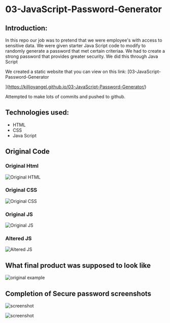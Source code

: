 # 03-JavaScript-Password-Generator

## Introduction:
In this repo our job was to pretend that we were employee's with access to sensitive data. We were given starter Java Script code to modify to randomly generate a password that met certain criteriaa. We had to create a strong password that provides greater security. We did this through Java Script

We created a static website that you can view on this link: [03-JavaScript-Password-Generator

](https://killjoyangel.github.io/03-JavaScript-Password-Generator/)

Attempted to make lots of commits and pushed to github. 

## Technologies used:
* HTML
* CSS
* Java Script

## Original Code

### Original Html
![Original HTML](.assets\images\htmlthumb.JPG)

### Original CSS
![Original CSS](.assets\images\CSSthumb.JPG)

### Original JS
![Original JS](.assets\images\JSthumb2.JPG)

### Altered JS
![Altered JS](.assets\images\JSthumb.JPG)


## What final product was supposed to look like
![original example](.assets\images\03-javascript-homework-demo.PNG)


## Completion of Secure password screenshots
![screenshot](.assets\images\passwordscreenshot.JPG)

![screenshot](.assets\images\passwordscreenshot1.JPG)
